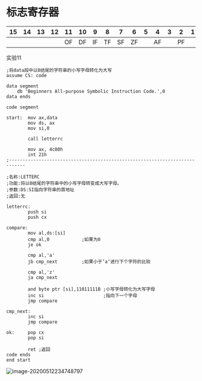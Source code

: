# 标志寄存器

|  15  | 14   | 13   | 12   | 11   | 10   | 9    | 8    | 7    | 6    | 5    | 4    | 3    | 2    | 1    | 0    |
| :--: | ---- | ---- | ---- | ---- | ---- | ---- | ---- | ---- | ---- | ---- | ---- | ---- | ---- | ---- | ---- |
|      |      |      |      | OF   | DF   | IF   | TF   | SF   | ZF   |      | AF   |      | PF   |      | CF   |

实验11

```assembly
;将data段中以0结尾的字符串的小写字母转化为大写
assume CS: code

data segment
	db 'Beginners All-purpose Symbolic Instruction Code.',0
data ends

code segment

start:	mov ax,data
        mov ds, ax
        mov si,0

        call letterrc
		
        mov ax, 4c00h
        int 21h
;----------------------------------------------------------------------------  

;名称:LETTERC
;功能:将以0结尾的字符串中的小写字母转变成大写字母。
;参数:DS:SI指向字符串的首地址
;返回:无
		
letterrc:
		push si
		push cx
		
compare:	
		mov al,ds:[si]
		cmp al,0			;如果为0
		je ok
		
		cmp al,'a'
		jb cmp_next			;如果小于’a‘进行下个字符的比较
		
		cmp al,'z'
		ja cmp_next
		
		and byte ptr [si],11011111B ;小写字母转化为大写字母
		inc si						;指向下一个字母
		jmp compare
		
cmp_next:
		inc si
		jmp compare

ok:     pop cx
		pop si
		
		ret	;返回
code ends
end start
```

![image-20200512234748797](C:\Users\poplar\Desktop\assembly-learn\images\image-20200512234748797.png)